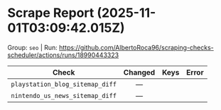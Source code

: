 # Scrape Report (2025-11-01T03:09:42.015Z)

Group: `seo`  |  Run: https://github.com/AlbertoRoca96/scraping-checks-scheduler/actions/runs/18990443323

| Check | Changed | Keys | Error |
|---|:---:|:--|:--|
| `playstation_blog_sitemap_diff` | — |  |  |
| `nintendo_us_news_sitemap_diff` | — |  |  |
